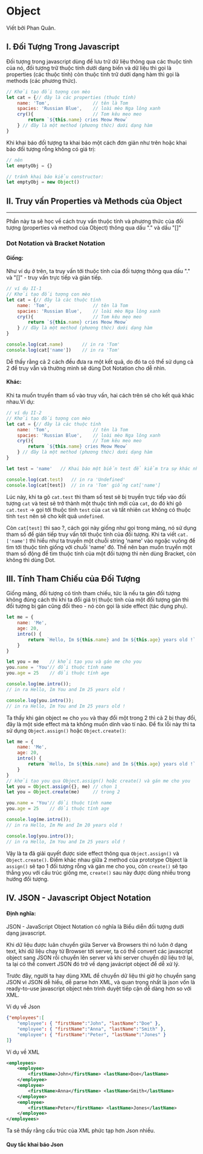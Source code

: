 # Object

Viết bởi Phan Quân.

## I. Đối Tượng Trong Javascript

Đối tượng trong javascript dùng để lưu trữ dữ liệu thông qua các thuộc tính của nó, đối tượng trữ thuộc tính dưới dạng biến và dữ liệu thì gọi là properties (các thuộc tính) còn thuộc tính trữ dưới dạng hàm thì gọi là methods (các phương thức).

```javascript
// Khởi tạo đối tượng con mèo
let cat = {// đây là các properties (thuộc tính)
    name: 'Tom',                // tên là Tom    
    spacies: 'Russian Blue',    // loài mèo Nga lông xanh
    cry(){                      // Tom kêu meo meo
        return `${this.name} cries Meow Meow`
    } // đây là một method (phương thức) dưới dạng hàm
}
```
Khi khai báo đối tượng ta khai báo một cách đơn giản như trên hoặc khai báo đối tượng rỗng không có giá trị:

```javascript
// nên
let emptyObj = {}

// tránh khai báo kiểu constructor:
let emptyObj = new Object()
```

## II. Truy vấn Properties và Methods của Object
***************
Phần này ta sẽ học về cách truy vấn thuộc tính và phương thức của đối tượng (properties và method của Object) thông qua dấu "." và dấu "[]"

### Dot Notation và Bracket Notation

#### Giống: 

Như ví dụ ở trên, ta truy vấn tới thuộc tính của đối tượng thông qua dấu "." và "[]" - truy vấn trực tiếp và gián tiếp.

```javascript
// ví dụ II-1
// Khởi tạo đối tượng con mèo
let cat = {// đây là các thuộc tính
    name: 'Tom',                // tên là Tom    
    spacies: 'Russian Blue',    // loài mèo Nga lông xanh
    cry(){                      // Tom kêu meo meo
        return `${this.name} cries Meow Meow`
    } // đây là một method (phương thức) dưới dạng hàm
}

console.log(cat.name)       // in ra 'Tom'
console.log(cat['name'])    // in ra 'Tom'
```
Dễ thấy rằng cả 2 cách đều đưa ra một kết quả, do đó ta có thể sử dụng cả 2 để truy vẫn và thường mình sẽ dùng Dot Notation cho dễ nhìn.

#### Khác: 

Khi ta muốn truyền tham số vào truy vấn, hai cách trên sẽ cho kết quả khác nhau.Ví dụ:
```javascript
// ví dụ II-2
// Khởi tạo đối tượng con mèo
let cat = {// đây là các thuộc tính
    name: 'Tom',                // tên là Tom    
    spacies: 'Russian Blue',    // loài mèo Nga lông xanh
    cry(){                      // Tom kêu meo meo
        return `${this.name} cries Meow Meow`
    } // đây là một method (phương thức) dưới dạng hàm
}

let test = 'name'   // Khai báo một biến test để kiểm tra sự khác nhau:

console.log(cat.test)   // in ra 'Undefined'
console.log(cat[test])  // in ra 'Tom' giống cat['name']
```

Lúc này, khi ta gõ `cat.test` thì tham số test sẽ bị truyền trực tiếp vào đối tượng `cat` và test sẽ trở thành một thuộc tính mới của `cat`, do đó khi gõ `cat.test` -> gọi tới thuộc tính `test` của `cat` và tất nhiên `cat` không có thuộc tính `test` nên sẽ cho kết quả `undefined`.

Còn `cat[test]` thì sao ?, cách gọi này giống như gọi trong mảng, nó sử dụng tham số để gián tiếp truy vấn tới thuộc tính của đối tượng. Khi ta viết `cat.['name']` thì hiểu như ta truyền một chuỗi string 'name' vào ngoặc vuông để tìm tới thuộc tính giống với chuỗi 'name' đó. Thế nên bạn muốn truyền một tham số động để tìm thuộc tính của một đối tượng thì nên dùng Bracket, còn không thì dùng Dot.

## III. Tính Tham Chiếu của Đối Tượng

Giống mảng, đối tượng có tính tham chiếu, tức là nếu ta gán đối tượng không đúng cách thì khi ta đổi giá trị thuộc tính của một đối tượng gán thì đối tượng bị gán cũng đổi theo - nó còn gọi là side effect (tác dụng phụ).

```javascript
let me = {
    name: 'Me',
    age: 20,
    intro() {
        return `Hello, Im ${this.name} and Im ${this.age} years old !`
    }
}

let you = me    // khởi tạo you và gán me cho you
you.name = 'You'// đổi thuộc tính name
you.age = 25    // đổi thuộc tính age

console.log(me.intro());
// in ra Hello, Im You and Im 25 years old !

console.log(you.intro());
// in ra Hello, Im You and Im 25 years old !
```

Ta thấy khi gán object `me` cho `you` và thay đổi một trong 2 thì cả 2 bị thay đổi, đây là một side effect mà ta không muốn dính vào tí nào. Để fix lỗi này thì ta sử dụng `Object.assign()` hoặc `Object.create()`:

```javascript
let me = {
    name: 'Me',
    age: 20,
    intro() {
        return `Hello, Im ${this.name} and Im ${this.age} years old !`
    }
}
// khởi tạo you qua Object.assign() hoặc create() và gán me cho you
let you = Object.assign({}, me) // chọn 1 
let you = Object.create(me)     // trong 2

you.name = 'You'// đổi thuộc tính name
you.age = 25    // đổi thuộc tính age

console.log(me.intro());
// in ra Hello, Im Me and Im 20 years old !

console.log(you.intro());
// in ra Hello, Im You and Im 25 years old !
```

Vậy là ta đã giải quyết được side effect thông qua `Object.assign()` và `Object.create()`. Điểm khác nhau giữa 2 method của prototype Object là `assign()` sẽ tạo 1 đối tượng rỗng và gán me cho you, còn `create()` sẽ tạo thẳng you với cấu trúc giống me, `create()` sau này được dùng nhiều trong hướng đối tượng.

## IV. JSON - Javascript Object Notation

#### Định nghĩa:

JSON - JavaScript Object Notation có nghĩa là Biểu diễn đối tượng dưới dạng javascript.

Khi dữ liệu được luân chuyển giữa Server và Browsers thì nó luôn ở dạng text, khi dữ liệu chạy từ Browser tới server, ta có thể convert các javascript object sang JSON rồi chuyển lên server và khi server chuyển dữ liệu trở lại, ta lại có thể convert JSON đó trở về dạng javácript object để dễ xử lý.

Trước đây, người ta hay dùng XML để chuyển dữ liệu thì giờ họ chuyển sang JSON vì JSON dễ hiểu, dễ parse hơn XML, và quan trọng nhất là json vốn là ready-to-use javascript object nên trình duyệt tiếp cận dễ dàng hơn so với XML.

Ví dụ về Json

```json
{"employees":[
    "employee": { "firstName":"John", "lastName":"Doe" },
    "employee": { "firstName":"Anna", "lastName":"Smith" },
    "employee": { "firstName":"Peter", "lastName":"Jones" }
]}
```

Ví dụ về XML

```xml
<employees>
    <employee>
        <firstName>John</firstName> <lastName>Doe</lastName>
    </employee>
    <employee>
        <firstName>Anna</firstName> <lastName>Smith</lastName>
    </employee>
    <employee>
        <firstName>Peter</firstName> <lastName>Jones</lastName>
    </employee>
</employees>
```

Ta sẽ thấy rằng cấu trúc của XML phức tạp hơn Json nhiều.

#### Quy tắc khai báo Json